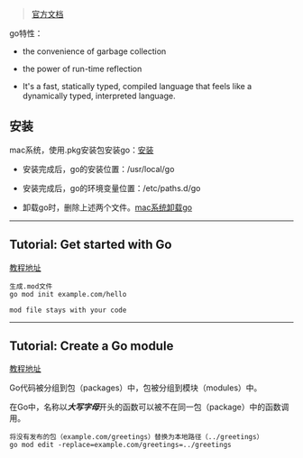 > [官方文档](https://golang.google.cn/doc/)



go特性：

- the convenience of garbage collection 

- the power of run-time reflection

- It's a fast, statically typed, compiled language that feels like a dynamically typed, interpreted language.



## 安装

mac系统，使用.pkg安装包安装go：[安装](https://golang.google.cn/doc/install)

- 安装完成后，go的安装位置：/usr/local/go
- 安装完成后，go的环境变量位置：/etc/paths.d/go

- 卸载go时，删除上述两个文件。[mac系统卸载go](https://golang.google.cn/doc/manage-install#uninstalling)



---



## Tutorial: Get started with Go

[教程地址](https://golang.google.cn/doc/tutorial/getting-started)

```
生成.mod文件
go mod init example.com/hello

mod file stays with your code
```



---



## Tutorial: Create a Go module

[教程地址](https://golang.google.cn/doc/tutorial/create-module)

Go代码被分组到包（packages）中，包被分组到模块（modules）中。

在Go中，名称以***大写字母***开头的函数可以被不在同一包（package）中的函数调用。



```
将没有发布的包（example.com/greetings）替换为本地路径（../greetings）
go mod edit -replace=example.com/greetings=../greetings
```



